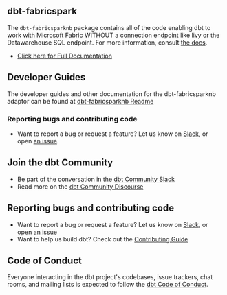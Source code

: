 ## dbt-fabricspark

The `dbt-fabricsparknb` package contains all of the code enabling dbt to work with Microsoft Fabric WITHOUT a connection endpoint like livy or the Datawarehouse SQL endpoint. For more information, consult [the docs](https://fluffy-couscous-p8yev1r.pages.github.io/#/).



- [Click here for Full Documentation](https://fluffy-couscous-p8yev1r.pages.github.io/#/)


## Developer Guides

The developer guides and other documentation for the dbt-fabricsparknb adaptor can be found at [dbt-fabricsparknb Readme](docs/README.md)

### Reporting bugs and contributing code

-   Want to report a bug or request a feature? Let us know on [Slack](http://slack.getdbt.com/), or open [an issue](https://github.com/microsoft/dbt-fabricspark/issues/new).


## Join the dbt Community

- Be part of the conversation in the [dbt Community Slack](http://community.getdbt.com/)
- Read more on the [dbt Community Discourse](https://discourse.getdbt.com)

## Reporting bugs and contributing code

- Want to report a bug or request a feature? Let us know on [Slack](http://community.getdbt.com/), or open [an issue](https://github.com/microsoft/dbt-fabricsparknb/issues/new)
- Want to help us build dbt? Check out the [Contributing Guide](https://github.com/microsoft/dbt-fabricsparknb/blob/HEAD/CONTRIBUTING.md)

## Code of Conduct

Everyone interacting in the dbt project's codebases, issue trackers, chat rooms, and mailing lists is expected to follow the [dbt Code of Conduct](https://community.getdbt.com/code-of-conduct).
 